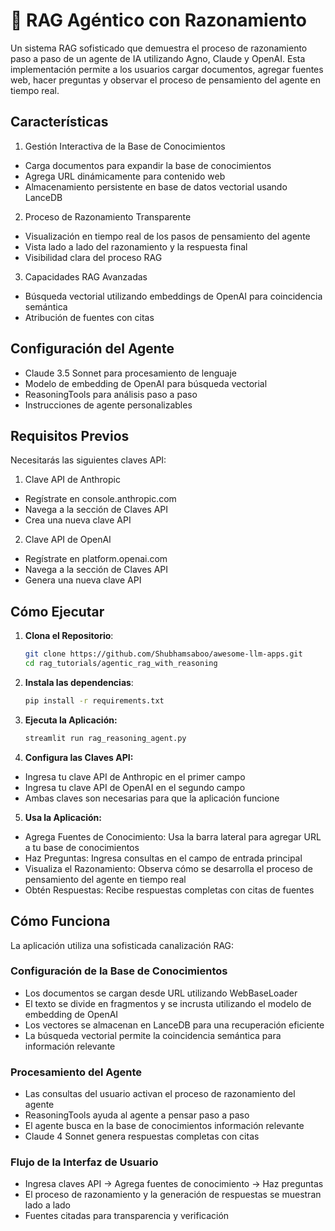 # 🧐 RAG Agéntico con Razonamiento
Un sistema RAG sofisticado que demuestra el proceso de razonamiento paso a paso de un agente de IA utilizando Agno, Claude y OpenAI. Esta implementación permite a los usuarios cargar documentos, agregar fuentes web, hacer preguntas y observar el proceso de pensamiento del agente en tiempo real.


## Características

1. Gestión Interactiva de la Base de Conocimientos
- Carga documentos para expandir la base de conocimientos
- Agrega URL dinámicamente para contenido web
- Almacenamiento persistente en base de datos vectorial usando LanceDB


2. Proceso de Razonamiento Transparente
- Visualización en tiempo real de los pasos de pensamiento del agente
- Vista lado a lado del razonamiento y la respuesta final
- Visibilidad clara del proceso RAG


3. Capacidades RAG Avanzadas
- Búsqueda vectorial utilizando embeddings de OpenAI para coincidencia semántica
- Atribución de fuentes con citas


## Configuración del Agente

- Claude 3.5 Sonnet para procesamiento de lenguaje
- Modelo de embedding de OpenAI para búsqueda vectorial
- ReasoningTools para análisis paso a paso
- Instrucciones de agente personalizables

## Requisitos Previos

Necesitarás las siguientes claves API:

1. Clave API de Anthropic

- Regístrate en console.anthropic.com
- Navega a la sección de Claves API
- Crea una nueva clave API

2. Clave API de OpenAI

- Regístrate en platform.openai.com
- Navega a la sección de Claves API
- Genera una nueva clave API

## Cómo Ejecutar

1. **Clona el Repositorio**:
    ```bash
    git clone https://github.com/Shubhamsaboo/awesome-llm-apps.git
    cd rag_tutorials/agentic_rag_with_reasoning
    ```

2. **Instala las dependencias**:
    ```bash
    pip install -r requirements.txt
    ```

3. **Ejecuta la Aplicación:**
    ```bash
    streamlit run rag_reasoning_agent.py
    ```

4. **Configura las Claves API:**

- Ingresa tu clave API de Anthropic en el primer campo
- Ingresa tu clave API de OpenAI en el segundo campo
- Ambas claves son necesarias para que la aplicación funcione


5. **Usa la Aplicación:**

- Agrega Fuentes de Conocimiento: Usa la barra lateral para agregar URL a tu base de conocimientos
- Haz Preguntas: Ingresa consultas en el campo de entrada principal
- Visualiza el Razonamiento: Observa cómo se desarrolla el proceso de pensamiento del agente en tiempo real
- Obtén Respuestas: Recibe respuestas completas con citas de fuentes

## Cómo Funciona

La aplicación utiliza una sofisticada canalización RAG:

### Configuración de la Base de Conocimientos
- Los documentos se cargan desde URL utilizando WebBaseLoader
- El texto se divide en fragmentos y se incrusta utilizando el modelo de embedding de OpenAI
- Los vectores se almacenan en LanceDB para una recuperación eficiente
- La búsqueda vectorial permite la coincidencia semántica para información relevante

### Procesamiento del Agente
- Las consultas del usuario activan el proceso de razonamiento del agente
- ReasoningTools ayuda al agente a pensar paso a paso
- El agente busca en la base de conocimientos información relevante
- Claude 4 Sonnet genera respuestas completas con citas

### Flujo de la Interfaz de Usuario
- Ingresa claves API → Agrega fuentes de conocimiento → Haz preguntas
- El proceso de razonamiento y la generación de respuestas se muestran lado a lado
- Fuentes citadas para transparencia y verificación
